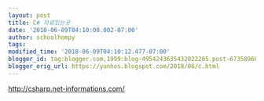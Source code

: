 ```yaml
---
layout: post
title: C# 자료있는곳
date: '2018-06-09T04:10:00.002-07:00'
author: schoolhompy
tags: 
modified_time: '2018-06-09T04:10:12.477-07:00'
blogger_id: tag:blogger.com,1999:blog-4954243635432022205.post-6735896845012970745
blogger_orig_url: https://yunhos.blogspot.com/2018/06/c.html
---
```


http://csharp.net-informations.com/